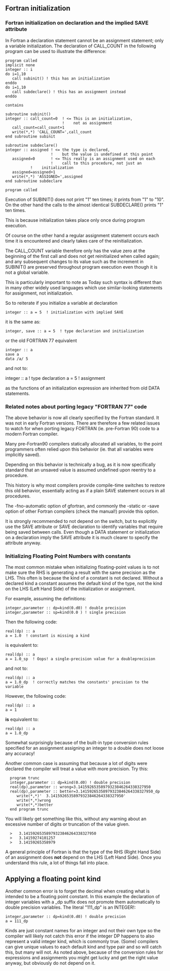 ## Fortran initialization 
 
### Fortran initialization on declaration and the implied SAVE attribute

In Fortran a declaration statement cannot be an assignment statement;
only a variable initialization. The declaration of CALL_COUNT in the
following program can be used to illustrate the difference:

    program called
    implicit none
    integer :: i
    do i=1,10
       call subinit() ! this has an initialization 
    enddo
    do i=1,10
       call subdeclare() ! this has an assignment instead
    enddo
 
    contains
 
    subroutine subinit()
    integer :: call_count=0  ! <= This is an initialization,
                             !    not as assignment
       call_count=call_count+1
       write(*,*) 'CALL_COUNT=',call_count
    end subroutine subinit
 
    subroutine subdeclare()
    integer :: assigned ! <= the type is declared, 
                        !    but the value is undefined at this point
       assigned=0       ! <= This really is an assignment used on each 
                        !    call to this procedure, not just an 
 		       !    initialization
       assigned=assigned+1
       write(*,*) 'ASSIGNED=',assigned
    end subroutine subdeclare
 
    program called

Execution of SUBINIT() does not print "1" ten times; it prints from "1"
to "10". On the other hand the calls to the almost identical SUBDECLARE()
prints "1" ten times.

This is because initialization takes place only once during program
execution.

Of course on the other hand a regular assignment statement occurs each
time it is encountered and clearly takes care of the reinitialization.

The CALL_COUNT variable therefore only has the value zero at the beginning
of the first call and does not get reinitialized when called again; and
any subsequent changes to its value such as the increment in SUBINIT()
are preserved throughout program execution even though it is not a global
variable.

This is particularly important to note as Today such syntax is different
than in many other widely used languages which use similar-looking
statements for assignment, not initialization.

So to reiterate if you initialize a variable at declaration

    integer :: a = 5  ! initialization with implied SAVE

it is the same as:

    integer, save :: a = 5  ! type declaration and initialization

or the old FORTRAN 77 equivalent

    integer :: a
    save a
    data /a/ 5

and not to:

   integer :: a   ! type declaration
   a = 5          ! assignment

as the functions of an initialization expression are inherited 
from old DATA statements.

### Related notes about porting legacy "FORTRAN 77" code
 
The above behavior is now all clearly specified by the Fortran standard.
It was not in early Fortran versions. There are therefore a few related
issues to watch for when porting legacy FORTRAN (ie. pre-Fortran 90)
code to a modern Fortran compiler.

Many pre-Fortran90 compilers statically allocated all variables, to the
point programmers often relied upon this behavior (ie. that all variables
were implicitly saved).

Depending on this behavior is technically a bug, as it is now specifically
standard that an unsaved value is assumed undefined upon reentry to
a procedure.

This history is why most compilers provide compile-time switches
to restore this old behavior, essentially acting as if a plain SAVE
statement occurs in all procedures.

The -fno-automatic option of gfortran, and commonly the -static or -save
option of other Fortran compilers (check the manual!) provide this option.

It is strongly recommended to not depend on the switch, but to explicitly
use the SAVE attribute or SAVE declaration to identify variables that
require being saved between calls. Even though a DATA statement or
initialization on a declaration imply the SAVE attribute it is much
clearer to specify the attribute anyway.

### Initializing Floating Point Numbers with constants

The most common mistake when initializing floating-point values is to
not make sure the RHS is generating a result with the same precision
as the LHS. This often is because the kind of a constant is not
declared. Without a declared kind a constant assumes the default kind of
the type, not the kind on the LHS (Left Hand Side) of the initialization
or assignment.

For example, assuming the definitions:

    integer,parameter :: dp=kind(0.d0) ! double precision
    integer,parameter :: sp=kind(0.0 ) ! single precision

Then the following code:

    real(dp) :: a
    a = 1.0  ! constant is missing a kind

is equivalent to:

    real(dp) :: a
    a = 1.0_sp  ! Oops! a single-precision value for a doubleprecision

and not to:

    real(dp) :: a
    a = 1.0_dp  ! correctly matches the constants' precision to the variable

However, the following code:

    real(dp) :: a
    a = 1

**is** equivalent to:

    real(dp) :: a
    a = 1.0_dp
Somewhat surprisingly because of the built-in type conversion rules
specified for an assignment assigning an integer to a double does not
loose any accuracy!

Another common case is assuming that because a lot of digits were declared
the compiler will treat a value with more precision. Try this:

      program trunc
      integer,parameter :: dp=kind(0.d0) ! double precision
      real(dp),parameter :: wrong=3.14159265358979323846264338327950
      real(dp),parameter :: better=3.14159265358979323846264338327950_dp
         write(*,*)'  3.14159265358979323846264338327950'
         write(*,*)wrong
         write(*,*)better 
      end program trunc

You will likely get something like this, without any warning about
an excessive number of digits or truncation of the value given.

      >   3.14159265358979323846264338327950
      >   3.14159274101257     
      >   3.14159265358979     

A general principle of Fortran is that the type of the RHS (Right
Hand Side) of an assignment does **not** depend on the LHS (Left Hand
Side). Once you understand this rule, a lot of things fall into place.

## Applying a floating point kind 

Another common error is to forget the decimal when creating what is
intended to be a floating point constant. In this example the declaration
of integer variables with a _dp suffix does not promote them automatically
to double precision variables. The literal "111_dp" is an INTEGER!:

    integer,parameter :: dp=kind(0.d0) ! double precision
    a = 111_dp

Kinds are just constant names for an integer and not their own type so
the compiler will likely not catch this error if the integer DP happens
to also represent a valid integer kind, which is commonly true.  (Some)
compilers can give unique values to each default kind and type pair and
so will catch this, but many will not. As noted above, because of the
conversion rules for expressions and assignments you might get lucky
and get the right value anyway, but obviously do not depend on it.
